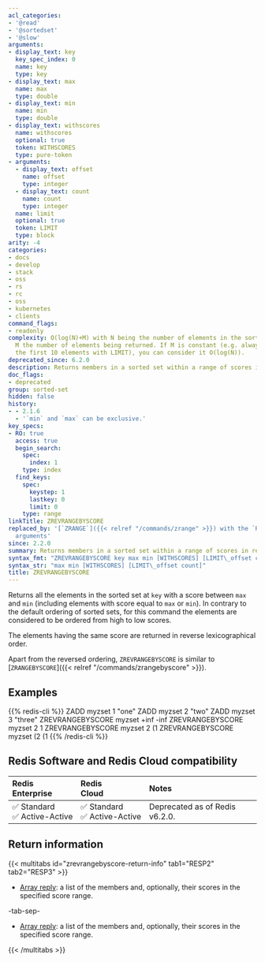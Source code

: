 ```yaml
---
acl_categories:
- '@read'
- '@sortedset'
- '@slow'
arguments:
- display_text: key
  key_spec_index: 0
  name: key
  type: key
- display_text: max
  name: max
  type: double
- display_text: min
  name: min
  type: double
- display_text: withscores
  name: withscores
  optional: true
  token: WITHSCORES
  type: pure-token
- arguments:
  - display_text: offset
    name: offset
    type: integer
  - display_text: count
    name: count
    type: integer
  name: limit
  optional: true
  token: LIMIT
  type: block
arity: -4
categories:
- docs
- develop
- stack
- oss
- rs
- rc
- oss
- kubernetes
- clients
command_flags:
- readonly
complexity: O(log(N)+M) with N being the number of elements in the sorted set and
  M the number of elements being returned. If M is constant (e.g. always asking for
  the first 10 elements with LIMIT), you can consider it O(log(N)).
deprecated_since: 6.2.0
description: Returns members in a sorted set within a range of scores in reverse order.
doc_flags:
- deprecated
group: sorted-set
hidden: false
history:
- - 2.1.6
  - '`min` and `max` can be exclusive.'
key_specs:
- RO: true
  access: true
  begin_search:
    spec:
      index: 1
    type: index
  find_keys:
    spec:
      keystep: 1
      lastkey: 0
      limit: 0
    type: range
linkTitle: ZREVRANGEBYSCORE
replaced_by: '[`ZRANGE`]({{< relref "/commands/zrange" >}}) with the `REV` and `BYSCORE`
  arguments'
since: 2.2.0
summary: Returns members in a sorted set within a range of scores in reverse order.
syntax_fmt: "ZREVRANGEBYSCORE key max min [WITHSCORES] [LIMIT\_offset count]"
syntax_str: "max min [WITHSCORES] [LIMIT\_offset count]"
title: ZREVRANGEBYSCORE
---
```

Returns all the elements in the sorted set at `key` with a score between `max`
and `min` (including elements with score equal to `max` or `min`).
In contrary to the default ordering of sorted sets, for this command the
elements are considered to be ordered from high to low scores.

The elements having the same score are returned in reverse lexicographical
order.

Apart from the reversed ordering, `ZREVRANGEBYSCORE` is similar to
[`ZRANGEBYSCORE`]({{< relref "/commands/zrangebyscore" >}}).

## Examples

{{% redis-cli %}}
ZADD myzset 1 "one"
ZADD myzset 2 "two"
ZADD myzset 3 "three"
ZREVRANGEBYSCORE myzset +inf -inf
ZREVRANGEBYSCORE myzset 2 1
ZREVRANGEBYSCORE myzset 2 (1
ZREVRANGEBYSCORE myzset (2 (1
{{% /redis-cli %}}

## Redis Software and Redis Cloud compatibility

| Redis<br />Enterprise | Redis<br />Cloud | <span style="min-width: 9em; display: table-cell">Notes</span> |
|:----------------------|:-----------------|:------|
| <span title="Supported">&#x2705; Standard</span><br /><span title="Supported"><nobr>&#x2705; Active-Active</nobr></span> | <span title="Supported">&#x2705; Standard</span><br /><span title="Supported"><nobr>&#x2705; Active-Active</nobr></span> | Deprecated as of Redis v6.2.0. |

## Return information

{{< multitabs id="zrevrangebyscore-return-info" 
    tab1="RESP2" 
    tab2="RESP3" >}}

* [Array reply](../../develop/reference/protocol-spec#arrays): a list of the members and, optionally, their scores in the specified score range.

-tab-sep-

* [Array reply](../../develop/reference/protocol-spec#arrays): a list of the members and, optionally, their scores in the specified score range.

{{< /multitabs >}}
